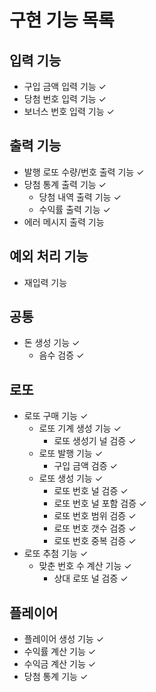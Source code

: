 # 구현 기능 목록

## 입력 기능

- 구입 금액 입력 기능 ✓
- 당첨 번호 입력 기능 ✓
- 보너스 번호 입력 기능 ✓

## 출력 기능

- 발행 로또 수량/번호 출력 기능 ✓
- 당첨 통계 출력 기능 ✓
    - 당첨 내역 출력 기능 ✓
    - 수익률 출력 기능 ✓
- 에러 메시지 출력 기능

## 예외 처리 기능

- 재입력 기능

## 공통

- 돈 생성 기능 ✓
    - 음수 검증 ✓

## 로또

- 로또 구매 기능 ✓
    - 로또 기계 생성 기능 ✓
        - 로또 생성기 널 검증 ✓
    - 로또 발행 기능 ✓
        - 구입 금액 검증 ✓
    - 로또 생성 기능 ✓
        - 로또 번호 널 검증 ✓
        - 로또 번호 널 포함 검증 ✓
        - 로또 번호 범위 검증 ✓
        - 로또 번호 갯수 검증 ✓
        - 로또 번호 중복 검증 ✓
- 로또 추첨 기능 ✓
    - 맞춘 번호 수 계산 기능 ✓
        - 상대 로또 널 검증 ✓

## 플레이어

- 플레이어 생성 기능 ✓
- 수익률 계산 기능 ✓
- 수익금 계산 기능 ✓
- 당첨 통계 기능 ✓
